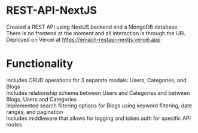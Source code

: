 # REST-API-NextJS
Created a REST API using NextJS backend and a MongoDB database </br>
There is no frontend at the moment and all interaction is through the URL </br>
Deployed on Vercel at https://emach-restapi-nextjs.vercel.app

# Functionality
Includes CRUD operations for 3 separate modals: Users, Categories, and Blogs </br>
Includes relationship schema between Users and Categories and between Blogs, Users and Categories </br>
Implemented search filtering options for Blogs using keyword filtering, date ranges, and pagination </br>
Includes middleware that allows for logging and token auth for specific API routes
